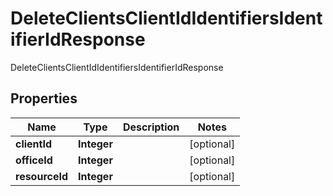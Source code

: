

# DeleteClientsClientIdIdentifiersIdentifierIdResponse

DeleteClientsClientIdIdentifiersIdentifierIdResponse

## Properties

| Name | Type | Description | Notes |
|------------ | ------------- | ------------- | -------------|
|**clientId** | **Integer** |  |  [optional] |
|**officeId** | **Integer** |  |  [optional] |
|**resourceId** | **Integer** |  |  [optional] |




